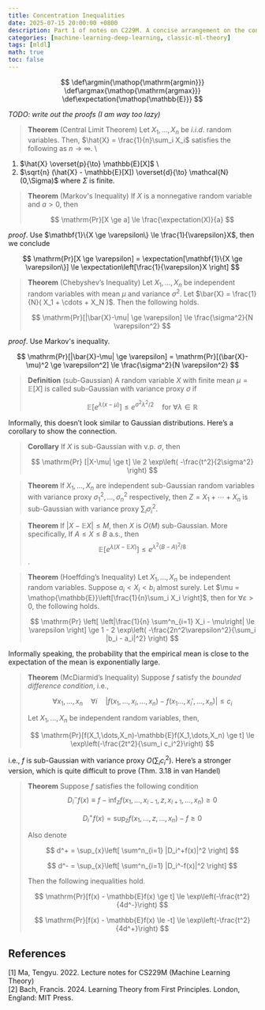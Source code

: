 ```yaml
---
title: Concentration Inequalities
date: 2025-07-15 20:00:00 +0800
description: Part 1 of notes on C229M. A concise arrangement on the concentration inequalities used in the lectures.
categories: [machine-learning-deep-learning, classic-ml-theory]
tags: [mldl]
math: true
toc: false
---
```


$$
    \def\argmin{\mathop{\mathrm{argmin}}}
    \def\argmax{\mathop{\mathrm{argmax}}}
    \def\expectation{\mathop{\mathbb{E}}}
$$

*TODO: write out the proofs (I am way too lazy)*

>**Theorem** (Central Limit Theorem) Let $X_1, \dots, X_n$ be $i.i.d.$ random variables. Then, $\hat{X} = \frac{1}{n}\sum_i X_i$ satisfies the following as $n \to \infty$. \
1) $\hat{X} \overset{p}{\to} \mathbb{E}[X]$ \
2) $\sqrt{n} (\hat{X} - \mathbb{E}[X]) \overset{d}{\to} \mathcal{N}(0,\Sigma)$ where $\Sigma$ is finite.

>**Theorem** (Markov's Inequality) If $X$ is a nonnegative random variable and $a > 0$, then
>
>$$
\mathrm{Pr}[X \ge a] \le \frac{\expectation(X)}{a}
>$$

_proof_. Use $\mathbf{1}\{X \ge \varepsilon\} \le \frac{1}{\varepsilon}X$, then we conclude

$$
\mathrm{Pr}[X \ge \varepsilon] = \expectation[\mathbf{1}\{X \ge \varepsilon\}] \le \expectation\left[\frac{1}{\varepsilon}X \right]
$$

>**Theorem** (Chebyshev’s Inequality) Let $X_1,\dots,X_n$ be independent random variables with mean $\mu$ and variance $\sigma^2$. Let $\bar{X} = \frac{1}{N}( X_1 + \cdots + X_N )$. Then the following holds.
>
>$$
\mathrm{Pr}[|\bar{X}-\mu| \ge \varepsilon] \le \frac{\sigma^2}{N \varepsilon^2}
>$$

_proof_. Use Markov's inequality.

$$
\mathrm{Pr}[|\bar{X}-\mu| \ge \varepsilon] = \mathrm{Pr}[(\bar{X}-\mu)^2 \ge \varepsilon^2] \le \frac{\sigma^2}{N \varepsilon^2}
$$

>**Definition** (sub-Gaussian) A random variable $X$ with finite mean $\mu = \mathbb{E}[X]$ is called sub-Gaussian with variance proxy $\sigma$ if
>
>$$
\mathbb{E}[e^{\lambda(x-\mu)}] \le e^{\sigma^2 \lambda^2 / 2} \quad \text{for } \forall \lambda \in \mathbb{R}
>$$

Informally, this doesn’t look similar to Gaussian distributions. Here’s a corollary to show the connection.

>**Corollary** If $X$ is sub-Gaussian with v.p. $\sigma$, then
>
>$$
\mathrm{Pr} [|X-\mu| \ge t] \le 2 \exp\left( -\frac{t^2}{2\sigma^2} \right)
>$$

>**Theorem** If $X_1,\dots,X_n$ are independent sub-Gaussian random variables with variance proxy $\sigma_1^2,\dots,\sigma_n^2$ respectively, then $Z = X_1 + \cdots + X_n$ is sub-Gaussian with variance proxy $\sum_i \sigma_i^2$.

>**Theorem** If $|X - \mathbb{E}X| \le M$, then $X$ is $O(M)$ sub-Gaussian. More specifically, If $A \le X \le B$ a.s., then 
$$\mathbb{E} [e^{\lambda(X-\mathbb{E}X)}] \le e^{\lambda^2(B-A)^2/8}$$.

>**Theorem** (Hoeffding’s Inequality) Let $X_1, \dots, X_n$ be independent random variables. Suppose $a_i < X_i < b_i$ almost surely. Let $\mu = \mathop{\mathbb{E}}\left[\frac{1}{n}\sum_i X_i \right]$, then for $\forall \varepsilon > 0$, the following holds.
>
>$$
\mathrm{Pr} \left[ \left|\frac{1}{n} \sum^n_{i=1} X_i - \mu\right| \le \varepsilon \right] \ge 1 - 2 \exp\left( -\frac{2n^2\varepsilon^2}{\sum_i |b_i - a_i|^2} \right)
>$$

Informally speaking, the probability that the empirical mean is close to the expectation of the mean is exponentially large.

>**Theorem** (McDiarmid’s Inequality) Suppose $f$ satisfy the *bounded difference condition*, i.e.,
>
>$$
\forall x_1,\dots,x_n\quad \forall i \quad |f(x_1,\dots,x_i,\dots,x_n) - f(x_1\dots, x_i',\dots,x_n)| \le c_i
>$$
>
>Let $X_1,\dots,X_n$ be independent random variables, then,
>
>$$
\mathrm{Pr}[f(X_1,\dots,X_n)-\mathbb{E}f(X_1,\dots,X_n) \ge t] \le \exp\left(-\frac{2t^2}{\sum_i c_i^2}\right)
>$$

i.e., $f$ is sub-Gaussian with variance proxy $O\left(\sum_i c_i^2\right)$. Here’s a stronger version, which is quite difficult to prove (Thm. 3.18 in van Handel)

>**Theorem** Suppose $f$ satisfies the following condition 
$$D_i^-f(x) \equiv f - \inf_zf(x_1,\dots,x_{i-1},z,x_{i+1},\dots,x_n) \ge 0$$
>
>$$
D_i^+f(x) = \sup_z f(x_1,\dots,z,\dots,x_n)-f \ge 0
>$$
>
>Also denote
>
>$$
d^+ = \sup_{x}\left[ \sum^n_{i=1} |D_i^+f(x)|^2 \right]
>$$
>
>$$
d^- = \sup_{x}\left[ \sum^n_{i=1} |D_i^-f(x)|^2 \right]
>$$
>
>Then the following inequalities hold.
>
>$$
\mathrm{Pr}[f(x) - \mathbb{E}f(x) \ge t] \le \exp\left(-\frac{t^2}{4d^-}\right)
>$$
>
>$$
\mathrm{Pr}[f(x) - \mathbb{E}f(x) \le -t] \le \exp\left(-\frac{t^2}{4d^+}\right)
>$$

## References
[1] Ma, Tengyu. 2022. Lecture notes for CS229M (Machine Learning Theory) \
[2] Bach, Francis. 2024. Learning Theory from First Principles. London, England: MIT Press.
